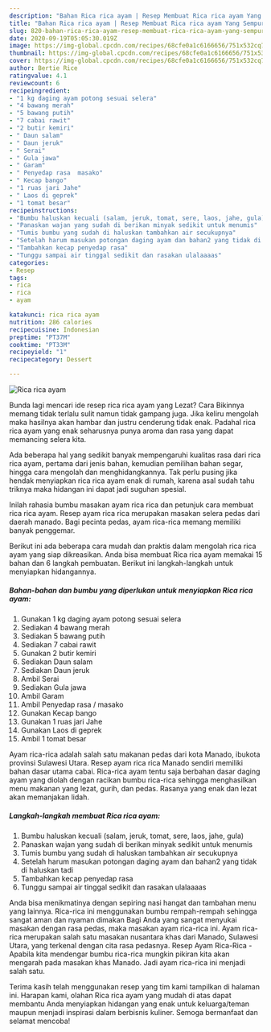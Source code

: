 ```yaml
---
description: "Bahan Rica rica ayam | Resep Membuat Rica rica ayam Yang Sempurna"
title: "Bahan Rica rica ayam | Resep Membuat Rica rica ayam Yang Sempurna"
slug: 820-bahan-rica-rica-ayam-resep-membuat-rica-rica-ayam-yang-sempurna
date: 2020-09-19T05:05:30.019Z
image: https://img-global.cpcdn.com/recipes/68cfe0a1c6166656/751x532cq70/rica-rica-ayam-foto-resep-utama.jpg
thumbnail: https://img-global.cpcdn.com/recipes/68cfe0a1c6166656/751x532cq70/rica-rica-ayam-foto-resep-utama.jpg
cover: https://img-global.cpcdn.com/recipes/68cfe0a1c6166656/751x532cq70/rica-rica-ayam-foto-resep-utama.jpg
author: Bertie Rice
ratingvalue: 4.1
reviewcount: 6
recipeingredient:
- "1 kg daging ayam potong sesuai selera"
- "4 bawang merah"
- "5 bawang putih"
- "7 cabai rawit"
- "2 butir kemiri"
- " Daun salam"
- " Daun jeruk"
- " Serai"
- " Gula jawa"
- " Garam"
- " Penyedap rasa  masako"
- " Kecap bango"
- "1 ruas jari Jahe"
- " Laos di geprek"
- "1 tomat besar"
recipeinstructions:
- "Bumbu haluskan kecuali (salam, jeruk, tomat, sere, laos, jahe, gula)"
- "Panaskan wajan yang sudah di berikan minyak sedikit untuk menumis"
- "Tumis bumbu yang sudah di haluskan tambahkan air secukupnya"
- "Setelah harum masukan potongan daging ayam dan bahan2 yang tidak di haluskan tadi"
- "Tambahkan kecap penyedap rasa"
- "Tunggu sampai air tinggal sedikit dan rasakan ulalaaaas"
categories:
- Resep
tags:
- rica
- rica
- ayam

katakunci: rica rica ayam 
nutrition: 286 calories
recipecuisine: Indonesian
preptime: "PT37M"
cooktime: "PT33M"
recipeyield: "1"
recipecategory: Dessert

---
```



![Rica rica ayam](https://img-global.cpcdn.com/recipes/68cfe0a1c6166656/751x532cq70/rica-rica-ayam-foto-resep-utama.jpg)

Bunda lagi mencari ide resep rica rica ayam yang Lezat? Cara Bikinnya memang tidak terlalu sulit namun tidak gampang juga. Jika keliru mengolah maka hasilnya akan hambar dan justru cenderung tidak enak. Padahal rica rica ayam yang enak seharusnya punya aroma dan rasa yang dapat memancing selera kita.

Ada beberapa hal yang sedikit banyak mempengaruhi kualitas rasa dari rica rica ayam, pertama dari jenis bahan, kemudian pemilihan bahan segar, hingga cara mengolah dan menghidangkannya. Tak perlu pusing jika hendak menyiapkan rica rica ayam enak di rumah, karena asal sudah tahu triknya maka hidangan ini dapat jadi suguhan spesial.

Inilah rahasia bumbu masakan ayam rica rica dan petunjuk cara membuat rica rica ayam. Resep ayam rica rica merupakan masakan selera pedas dari daerah manado. Bagi pecinta pedas, ayam rica-rica memang memiliki banyak penggemar.


Berikut ini ada beberapa cara mudah dan praktis dalam mengolah rica rica ayam yang siap dikreasikan. Anda bisa membuat Rica rica ayam memakai 15 bahan dan 6 langkah pembuatan. Berikut ini langkah-langkah untuk menyiapkan hidangannya.

<!--inarticleads1-->

##### Bahan-bahan dan bumbu yang diperlukan untuk menyiapkan Rica rica ayam:

1. Gunakan 1 kg daging ayam potong sesuai selera
1. Sediakan 4 bawang merah
1. Sediakan 5 bawang putih
1. Sediakan 7 cabai rawit
1. Gunakan 2 butir kemiri
1. Sediakan  Daun salam
1. Sediakan  Daun jeruk
1. Ambil  Serai
1. Sediakan  Gula jawa
1. Ambil  Garam
1. Ambil  Penyedap rasa / masako
1. Gunakan  Kecap bango
1. Gunakan 1 ruas jari Jahe
1. Gunakan  Laos di geprek
1. Ambil 1 tomat besar


Ayam rica-rica adalah salah satu makanan pedas dari kota Manado, ibukota provinsi Sulawesi Utara. Resep ayam rica rica Manado sendiri memiliki bahan dasar utama cabai. Rica-rica ayam tentu saja berbahan dasar daging ayam yang diolah dengan racikan bumbu rica-rica sehingga menghasilkan menu makanan yang lezat, gurih, dan pedas. Rasanya yang enak dan lezat akan memanjakan lidah. 

<!--inarticleads2-->

##### Langkah-langkah membuat Rica rica ayam:

1. Bumbu haluskan kecuali (salam, jeruk, tomat, sere, laos, jahe, gula)
1. Panaskan wajan yang sudah di berikan minyak sedikit untuk menumis
1. Tumis bumbu yang sudah di haluskan tambahkan air secukupnya
1. Setelah harum masukan potongan daging ayam dan bahan2 yang tidak di haluskan tadi
1. Tambahkan kecap penyedap rasa
1. Tunggu sampai air tinggal sedikit dan rasakan ulalaaaas


Anda bisa menikmatinya dengan sepiring nasi hangat dan tambahan menu yang lainnya. Rica-rica ini menggunakan bumbu rempah-rempah sehingga sangat aman dan nyaman dimakan Bagi Anda yang sangat menyukai masakan dengan rasa pedas, maka masakan ayam rica-rica ini. Ayam rica-rica merupakan salah satu masakan nusantara khas dari Manado, Sulawesi Utara, yang terkenal dengan cita rasa pedasnya. Resep Ayam Rica-Rica - Apabila kita mendengar bumbu rica-rica mungkin pikiran kita akan mengarah pada masakan khas Manado. Jadi ayam rica-rica ini menjadi salah satu. 

Terima kasih telah menggunakan resep yang tim kami tampilkan di halaman ini. Harapan kami, olahan Rica rica ayam yang mudah di atas dapat membantu Anda menyiapkan hidangan yang enak untuk keluarga/teman maupun menjadi inspirasi dalam berbisnis kuliner. Semoga bermanfaat dan selamat mencoba!
